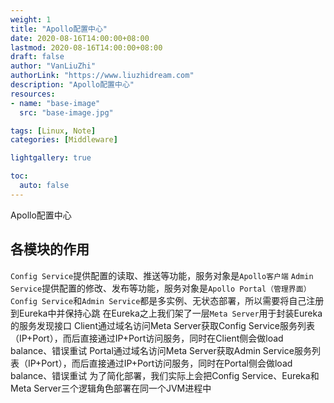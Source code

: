 ```yaml
---
weight: 1
title: "Apollo配置中心"
date: 2020-08-16T14:00:00+08:00
lastmod: 2020-08-16T14:00:00+08:00
draft: false
author: "VanLiuZhi"
authorLink: "https://www.liuzhidream.com"
description: "Apollo配置中心"
resources:
- name: "base-image"
  src: "base-image.jpg"

tags: [Linux, Note]
categories: [Middleware]

lightgallery: true

toc:
  auto: false
---
```


Apollo配置中心

## 各模块的作用

`Config Service`提供配置的读取、推送等功能，服务对象是`Apollo客户端`
`Admin Service`提供配置的修改、发布等功能，服务对象是`Apollo Portal（管理界面）`
`Config Service`和`Admin Service`都是多实例、无状态部署，所以需要将自己注册到Eureka中并保持心跳
在Eureka之上我们架了一层`Meta Server`用于封装Eureka的服务发现接口
Client通过域名访问Meta Server获取Config Service服务列表（IP+Port），而后直接通过IP+Port访问服务，同时在Client侧会做load balance、错误重试
Portal通过域名访问Meta Server获取Admin Service服务列表（IP+Port），而后直接通过IP+Port访问服务，同时在Portal侧会做load balance、错误重试
为了简化部署，我们实际上会把Config Service、Eureka和Meta Server三个逻辑角色部署在同一个JVM进程中